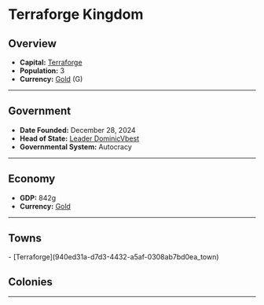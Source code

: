 <!--UNDEDITED FILE, remove this entire line if this file has been edited!-->
# <!--NAME-->Terraforge Kingdom<!--NAME-->

## Overview

- **Capital:** <!--CAPITAL_LINK-->[Terraforge](940ed31a-d7d3-4432-a5af-0308ab7bd0ea_town)<!--CAPITAL_LINK-->
- **Population:** <!--POPULATION-->3<!--POPULATION-->
- **Currency:** <!--CURRENCY_LINK-->[Gold](Gold_currency)<!--CURRENCY_LINK--> (<!--CURRENCY_ABV-->G<!--CURRENCY_ABV-->)

---

## Government

- **Date Founded:** <!--FOUNDED-->December 28, 2024<!--FOUNDED-->
- **Head of State:** <!--LEADER_TITLE_LINK-->[Leader DominicVbest](DominicVbest_user)<!--LEADER_TITLE_LINK-->
- **Governmental System:** <!--GOVERNMENT-->Autocracy<!--GOVERNMENT-->

---

## Economy

- **GDP:** <!--GDP-->842g<!--GDP-->
- **Currency:** <!--CURRENCY_LINK-->[Gold](Gold_currency)<!--CURRENCY_LINK-->

---

## Towns

<!--TOWNS-->- [Terraforge](940ed31a-d7d3-4432-a5af-0308ab7bd0ea_town)<!--TOWNS-->

## Colonies

<!--COLONIES--><!--COLONIES-->

---